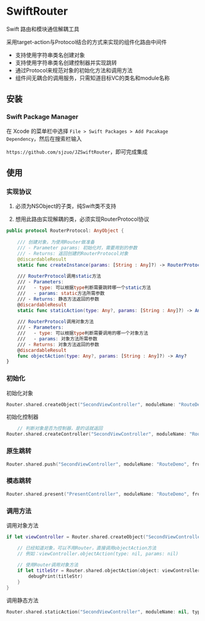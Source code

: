 # SwiftRouter


Swift 路由和模块通信解耦工具

采用target-action与Protocol结合的方式来实现的组件化路由中间件

- 支持使用字符串类名创建对象
- 支持使用字符串类名创建控制器并实现跳转
- 通过Protocol来规范对象的初始化方法和调用方法
- 组件间无耦合的调用服务，只需知道目标VC的类名和module名称

## 安装

### Swift Package Manager

在 Xcode 的菜单栏中选择 `File > Swift Packages > Add Pacakage Dependency`，然后在搜索栏输入

`https://github.com/sjzuo/JZSwiftRouter`，即可完成集成


## 使用

### 实现协议
1. 必须为NSObject的子类，纯Swift类不支持

2. 想用此路由实现解耦的类，必须实现RouterProtocol协议

```swift
public protocol RouterProtocol: AnyObject {
    
    /// 创建对象，为使用Router做准备
    /// - Parameter params: 初始化时，需要用到的参数
    /// - Returns: 返回创建的RouterProtocol对象
    @discardableResult
    static func createInstance(params: [String : Any]?) -> RouterProtocol
    
    /// RouterProtocol调用static方法
    /// - Parameters:
    ///   - type: 可以根据type判断需要跳转哪一个static方法
    ///   - params: static方法所需参数
    /// - Returns: 静态方法返回的参数
    @discardableResult
    static func staticAction(type: Any?, params: [String : Any]?) -> Any?
    
    /// RouterProtocol调用对象方法
    /// - Parameters:
    ///   - type: 可以根据type判断需要调用的哪一个对象方法
    ///   - params: 对象方法所需参数
    /// - Returns: 对象方法返回的参数
    @discardableResult
    func objectAction(type: Any?, params: [String : Any]?) -> Any?
}

```

### 初始化
初始化对象
```swift
Router.shared.createObject("SecondViewController", moduleName: "RouteDemo", params: ["bgColor" : UIColor.red])
```

初始化控制器
```swift
    // 判断对象是否为控制器，是的话就返回
Router.shared.createController("SecondViewController", moduleName: "RouteDemo", params: ["bgColor" : UIColor.red])
```

### 原生跳转
```swift
Router.shared.push("SecondViewController", moduleName: "RouteDemo", from: self, params: ["bgColor" : UIColor.red], animation: true)
```

### 模态跳转
```swift
Router.shared.present("PresentController", moduleName: "RouteDemo", from: self, params: nil, isNavigation: true, animation: true) {}
```

### 调用方法
调用对象方法
```swift
if let viewController = Router.shared.createObject("SecondViewController") {

    // 已经知道对象，可以不用Router，直接调用objectAction方法
    // 例如：viewController.objectAction(type: nil, params: nil)
    
    // 使用Router调用对象方法
    if let titleStr = Router.shared.objectAction(object: viewController) as? String {
        debugPrint(titleStr)
    }
}
```

调用静态方法
```swift
Router.shared.staticAction("SecondViewController", moduleName: nil, type: nil, params: nil)
```


